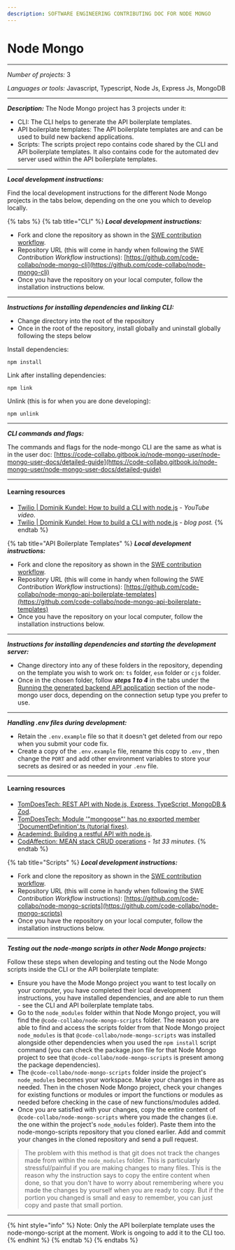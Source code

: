 ```yaml
---
description: SOFTWARE ENGINEERING CONTRIBUTING DOC FOR NODE MONGO
---
```


# Node Mongo

***

_Number of projects:_ 3

_Languages or tools:_ Javascript, Typescript, Node Js, Express Js, MongoDB

***

_**Description:**_ The Node Mongo project has 3 projects under it:

* CLI: The CLI helps to generate the API boilerplate templates.
* API boilerplate templates: The API boilerplate templates are and can be used to build new backend applications.
* Scripts: The scripts project repo contains code shared by the CLI and API boilerplate templates. It also contains code for the automated dev server used within the API boilerplate templates.

***

_**Local development instructions:**_

Find the local development instructions for the different Node Mongo projects in the tabs below, depending on the one you which to develop locally.

{% tabs %}
{% tab title="CLI" %}
_**Local development instructions:**_

* Fork and clone the repository as shown in the [SWE contribution workflow](https://docs.collabocommunity.com/contribute/v/software-engineering/#git-workflow-fork-and-clone-repository).
* Repository URL (this will come in handy when following the SWE _Contribution Workflow_ instructions): [https://github.com/code-collabo/node-mongo-cli](https://github.com/code-collabo/node-mongo-cli)
* Once you have the repository on your local computer, follow the installation instructions below.

***

_**Instructions for installing dependencies and linking CLI:**_

* Change directory into the root of the repository
* Once in the root of the repository, install globally and uninstall globally following the steps below

Install dependencies:

```
npm install
```

Link after installing dependencies:

```
npm link
```

Unlink (this is for when you are done developing):

```
npm unlink
```

***

_**CLI commands and flags:**_

The commands and flags for the node-mongo CLI are the same as what is in the user doc: [https://code-collabo.gitbook.io/node-mongo-user/node-mongo-user-docs/detailed-guide](https://code-collabo.gitbook.io/node-mongo-user/node-mongo-user-docs/detailed-guide)

***

#### Learning resources

* [Twilio | Dominik Kundel: How to build a CLI with node.js](https://youtu.be/s2h28p4s-Xs) - _YouTube video_.
* [Twilio | Dominik Kundel: How to build a CLI with node.js](https://www.twilio.com/blog/how-to-build-a-cli-with-node-js) _- blog post._
{% endtab %}

{% tab title="API Boilerplate Templates" %}
_**Local development instructions:**_

* Fork and clone the repository as shown in the [SWE contribution workflow](https://docs.collabocommunity.com/contribute/v/software-engineering/#git-workflow-fork-and-clone-repository).
* Repository URL (this will come in handy when following the SWE _Contribution Workflow_ instructions): [https://github.com/code-collabo/node-mongo-api-boilerplate-templates](https://github.com/code-collabo/node-mongo-api-boilerplate-templates)
* Once you have the repository on your local computer, follow the installation instructions below.

***

_**Instructions for installing dependencies and starting the development server:**_

* Change directory into any of these folders in the repository, depending on the template you wish to work on: `ts` folder, `esm` folder or `cjs` folder.
* Once in the chosen folder, follow _**steps 1 to 4**_ in the tabs under the [Running the generated backend API application](https://code-collabo.gitbook.io/node-mongo-user/node-mongo-user-docs/readme#running-the-generated-backend-api-application) section of the node-mongo user docs, depending on the connection setup type you prefer to use.

***

_**Handling .env files during development:**_

* Retain the `.env.example` file so that it doesn't get deleted from our repo when you submit your code fix.
* Create a copy of the `.env.example` file, rename this copy to `.env` , then change the `PORT` and add other environment variables to store your secrets as desired or as needed in your `.env` file.

***

#### Learning resources

* [TomDoesTech: REST API with Node.js, Express, TypeScript, MongoDB & Zod](https://www.youtube.com/watch?v=BWUi6BS9T5Y).
* [TomDoesTech: Module '"mongoose"' has no exported member 'DocumentDefinition'.ts (tutorial fixes)](https://www.youtube.com/watch?v=5-1KuU-21uI).
* [Academind: Building a restful API with node.js](https://academind.com/tutorials/building-a-restful-api-with-nodejs/).
* [CodAffection: MEAN stack CRUD operations](https://youtu.be/UYh6EvpQquw) - _1st 33 minutes_.
{% endtab %}

{% tab title="Scripts" %}
_**Local development instructions:**_

* Fork and clone the repository as shown in the [SWE contribution workflow](https://docs.collabocommunity.com/contribute/v/software-engineering/#git-workflow-fork-and-clone-repository).
* Repository URL (this will come in handy when following the SWE _Contribution Workflow_ instructions): [https://github.com/code-collabo/node-mongo-scripts](https://github.com/code-collabo/node-mongo-scripts)
* Once you have the repository on your local computer, follow the installation instructions below.

***

_**Testing out the node-mongo scripts in other Node Mongo projects:**_

Follow these steps when developing and testing out the Node Mongo scripts inside the CLI or the API boilerplate template:

* Ensure you have the Mode Mongo project you want to test locally on your computer, you have completed their local development instructions, you have installed dependencies, and are able to run them - see the CLI and API boilerplate template tabs.
* Go to the `node_modules` folder within that Node Mongo project, you will find the `@code-collabo/node-mongo-scripts` folder. The reason you are able to find and access the scripts folder from that Node Mongo project `node_modules` is that `@code-collabo/node-mongo-scripts` was installed alongside other dependencies when you used the `npm install` script command (you can check the package.json file for that Node Mongo project to see that `@code-collabo/node-mongo-scripts` is present among the package dependencies).
* The `@code-collabo/node-mongo-scripts` folder inside the project's `node_modules` becomes your workspace. Make your changes in there as needed. Then in the chosen Node Mongo project, check your changes for existing functions or modules or import the functions or modules as needed before checking in the case of new functions/modules added.
* Once you are satisfied with your changes, copy the entire content of  `@code-collabo/node-mongo-scripts` where you made the changes (i.e. the one within the project's `node_modules` folder). Paste them into the node-mongo-scripts repository that you cloned earlier. Add and commit your changes in the cloned repository and send a pull request.

> The problem with this method is that git does not track the changes made from within the `node_modules` folder. This is particularly stressful/painful if you are making changes to many files. This is the reason why the instruction says to copy the entire content when done, so that you don't have to worry about remembering where you made the changes by yourself when you are ready to copy. But if the portion you changed is small and easy to remember, you can just copy and paste that small portion.

***

{% hint style="info" %}
Note: Only the API boilerplate template uses the node-mongo-script at the moment. Work is ongoing to add it to the CLI too.
{% endhint %}
{% endtab %}
{% endtabs %}

